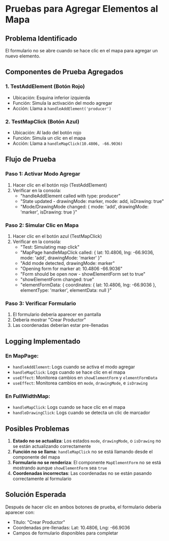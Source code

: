 # Pruebas para Agregar Elementos al Mapa

## Problema Identificado
El formulario no se abre cuando se hace clic en el mapa para agregar un nuevo elemento.

## Componentes de Prueba Agregados

### 1. TestAddElement (Botón Rojo)
- Ubicación: Esquina inferior izquierda
- Función: Simula la activación del modo agregar
- Acción: Llama a `handleAddElement('producer')`

### 2. TestMapClick (Botón Azul)
- Ubicación: Al lado del botón rojo
- Función: Simula un clic en el mapa
- Acción: Llama a `handleMapClick(10.4806, -66.9036)`

## Flujo de Prueba

### Paso 1: Activar Modo Agregar
1. Hacer clic en el botón rojo (TestAddElement)
2. Verificar en la consola:
   - "handleAddElement called with type: producer"
   - "State updated - drawingMode: marker, mode: add, isDrawing: true"
   - "Mode/DrawingMode changed: { mode: 'add', drawingMode: 'marker', isDrawing: true }"

### Paso 2: Simular Clic en Mapa
1. Hacer clic en el botón azul (TestMapClick)
2. Verificar en la consola:
   - "Test: Simulating map click"
   - "MapPage handleMapClick called: { lat: 10.4806, lng: -66.9036, mode: 'add', drawingMode: 'marker' }"
   - "Add mode detected, drawingMode: marker"
   - "Opening form for marker at: 10.4806 -66.9036"
   - "Form should be open now - showElementForm set to true"
   - "showElementForm changed: true"
   - "elementFormData: { coordinates: { lat: 10.4806, lng: -66.9036 }, elementType: 'marker', elementData: null }"

### Paso 3: Verificar Formulario
1. El formulario debería aparecer en pantalla
2. Debería mostrar "Crear Productor"
3. Las coordenadas deberían estar pre-llenadas

## Logging Implementado

### En MapPage:
- `handleAddElement`: Logs cuando se activa el modo agregar
- `handleMapClick`: Logs cuando se hace clic en el mapa
- `useEffect`: Monitorea cambios en `showElementForm` y `elementFormData`
- `useEffect`: Monitorea cambios en `mode`, `drawingMode`, e `isDrawing`

### En FullWidthMap:
- `handleMapClick`: Logs cuando se hace clic en el mapa
- `handleDrawingClick`: Logs cuando se detecta un clic de marcador

## Posibles Problemas

1. **Estado no se actualiza**: Los estados `mode`, `drawingMode`, o `isDrawing` no se están actualizando correctamente
2. **Función no se llama**: `handleMapClick` no se está llamando desde el componente del mapa
3. **Formulario no se renderiza**: El componente `MapElementForm` no se está mostrando aunque `showElementForm` sea `true`
4. **Coordenadas incorrectas**: Las coordenadas no se están pasando correctamente al formulario

## Solución Esperada

Después de hacer clic en ambos botones de prueba, el formulario debería aparecer con:
- Título: "Crear Productor"
- Coordenadas pre-llenadas: Lat: 10.4806, Lng: -66.9036
- Campos de formulario disponibles para completar 
